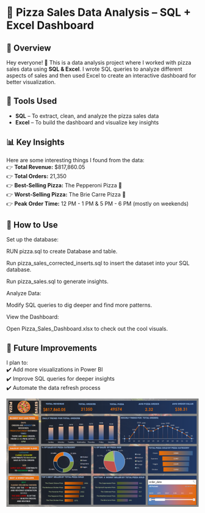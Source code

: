 # 🍕 Pizza Sales Data Analysis – SQL + Excel Dashboard  

## 📌 Overview  
Hey everyone! 👋 This is a  data analysis project where I worked with pizza sales data using **SQL & Excel**. I wrote SQL queries to analyze different aspects of sales and then used Excel to create an interactive dashboard for better visualization.  

## 🔧 Tools Used  
- **SQL** – To extract, clean, and analyze the pizza sales data  
- **Excel** – To build the dashboard and visualize key insights  

## 📊 Key Insights  
Here are some interesting things I found from the data:  
👉 **Total Revenue:** $817,860.05  
👉 **Total Orders:** 21,350  
👉 **Best-Selling Pizza:** The Pepperoni Pizza 🍕  
👉 **Worst-Selling Pizza:** The Brie Carre Pizza 😬  
👉 **Peak Order Time:** 12 PM - 1 PM & 5 PM - 6 PM (mostly on weekends)  

## 🚀 How to Use

Set up the database:

RUN pizza.sql to create Database and table.

Run pizza_sales_corrected_inserts.sql to insert the dataset into your SQL database.

Run pizza_sales.sql to generate insights.

Analyze Data:

Modify SQL queries to dig deeper and find more patterns.

View the Dashboard:

Open Pizza_Sales_Dashboard.xlsx to check out the cool visuals.
## 🔮 Future Improvements  
I plan to:  
✔️ Add more visualizations in Power BI  
✔️ Improve SQL queries for deeper insights  
✔️ Automate the data refresh process  

![Pizza Sales Dashboard](pizza_dashboard.png)



